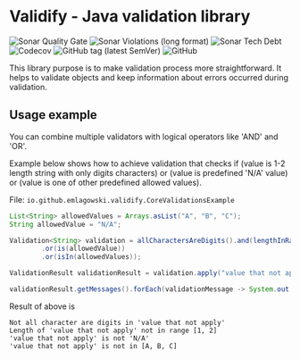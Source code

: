 # Validify - Java validation library

![Sonar Quality Gate](https://img.shields.io/sonar/quality_gate/io.github.emlagowski:validify?server=https%3A%2F%2Fsonarcloud.io&style=for-the-badge)
![Sonar Violations (long format)](https://img.shields.io/sonar/violations/io.github.emlagowski:validify?format=long&server=https%3A%2F%2Fsonarcloud.io&style=for-the-badge)
![Sonar Tech Debt](https://img.shields.io/sonar/tech_debt/io.github.emlagowski:validify?server=https%3A%2F%2Fsonarcloud.io&sonarVersion=8.2&style=for-the-badge)
![Codecov](https://img.shields.io/codecov/c/github/emlagowski/validify?style=for-the-badge)
![GitHub tag (latest SemVer)](https://img.shields.io/github/v/tag/emlagowski/validify?style=for-the-badge)
![GitHub](https://img.shields.io/github/license/emlagowski/validify?style=for-the-badge)

<!-- ![Sonar Test Count](https://img.shields.io/sonar/total_tests/io.github.emlagowski:validify?server=https%3A%2F%2Fsonarcloud.io&sonarVersion=8.2&style=for-the-badge) -->
<!-- ![Sonar Tests](https://img.shields.io/sonar/tests/io.github.emlagowski:validify?compact_message&server=https%3A%2F%2Fsonarcloud.io&style=for-the-badge) -->

This library purpose is to make validation process more straightforward. 
It helps to validate objects and keep information about errors occurred during validation.

## Usage example

You can combine multiple validators with logical operators like 'AND' and 'OR'. 

Example below shows how to achieve validation that checks if 
(value is 1-2 length string with only digits characters)
or 
(value is predefined 'N/A' value)
or
(value is one of other predefined allowed values).

File: `io.github.emlagowski.validify.CoreValidationsExample`
```java
List<String> allowedValues = Arrays.asList("A", "B", "C");
String allowedValue = "N/A";

Validation<String> validation = allCharactersAreDigits().and(lengthInRange(1, 2))
        .or(is(allowedValue))
        .or(isIn(allowedValues));

ValidationResult validationResult = validation.apply("value that not apply");

validationResult.getMessages().forEach(validationMessage -> System.out.println(validationMessage.getMessage()));
```

Result of above is

```shell script
Not all character are digits in 'value that not apply'
Length of 'value that not apply' not in range [1, 2]
'value that not apply' is not 'N/A'
'value that not apply' is not in [A, B, C]
```
